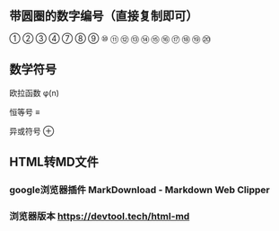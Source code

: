 ## 带圆圈的数字编号（直接复制即可）

① ② ③ ④  ⑦ ⑧ ⑨ ⑩
⑪ ⑫ ⑬ ⑭ ⑮ ⑯ ⑰ ⑱ ⑲ ⑳

## 数学符号

欧拉函数 φ(n)

恒等号 ≡

异或符号 ⊕



## HTML转MD文件

### google浏览器插件  MarkDownload - Markdown Web Clipper



### 浏览器版本 https://devtool.tech/html-md

